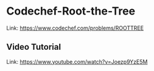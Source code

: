 # Codechef-Root-the-Tree
Link: https://www.codechef.com/problems/ROOTTREE
## Video Tutorial
Link: https://www.youtube.com/watch?v=Joezp9YzE5M

